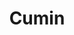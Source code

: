 ---
layout: ../../layouts/post.astro
title: Cumin
description: Cumin = Jeera (in Hindi) = Jira (in Computer Sci.)
dateFormatted: Feb 7th, 2025
---